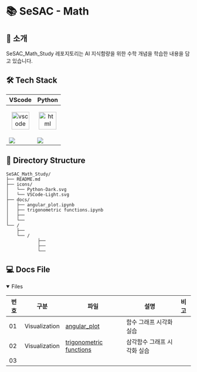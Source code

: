 # 📚 SeSAC - Math

## 📖 소개

SeSAC_Math_Study 레포지토리는 AI 지식함량을 위한 수학 개념을 학습한 내용을 담고 있습니다.  

## 🛠️ Tech Stack

|<center>VScode</center>|<center>Python</center>|
|--|--|
|<p align="center"><img alt="vscode" src="./icons/VSCode-Light.svg" width="48"></p>|<p align="center"><img alt="html" src="./icons/Python-Dark.svg" width="48"></p>| 
|<img src="https://img.shields.io/badge/visual studio code-007ACC?style=for-the-badge&logo=visualstudiocode&logoColor=white">|<img src="https://img.shields.io/badge/Python-3776AB?style=for-the-badge&logo=python&logoColor=white">|

## 📂 Directory Structure

```plaintext
SeSAC_Math_Study/
├── README.md 
├── icons/
│   └── Python-Dark.svg
│   └── VSCode-Light.svg
├── docs/
│   ├── angular_plot.ipynb
│   ├── trigonometric functions.ipynb
│   ├── 
│   └── 
└── /
    ├── 
    └── /    
            ├── 
            ├── 
            └── 
```

## 💻 Docs File

<details open>
<summary>Files</summary>

|번호|구분|파일|설명|비고|
|--|--|--|--|--|
|01|Visualization|[angular_plot](./docs/angular_plot.ipynb)|함수 그래프 시각화 실습||
|02|Visualization|[trigonometric functions](./docs/trigonometric%20functions.ipynb)|삼각함수 그래프 시각화 실습||
|03|||||